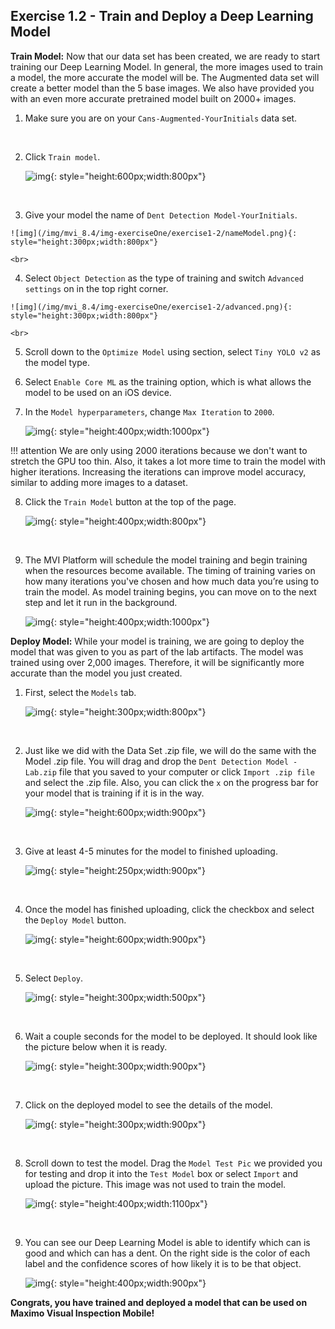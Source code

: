 

<h2>Exercise 1.2 - Train and Deploy a Deep Learning Model</h2>


<b>Train Model:</b> Now that our data set has been created, we are ready to start training our Deep Learning Model. In general, the more images used to train a model, the more accurate the model will be. The Augmented data set will create a better model than the 5 base images. We also have provided you with an even more accurate pretrained model built on 2000+ images.    

1. Make sure you are on your `Cans-Augmented-YourInitials` data set. 

    <br>

2. Click `Train model`.

    ![img](/img/mvi_8.4/img-exerciseOne/exercise1-2/trainModel.png){: style="height:600px;width:800px"}

    <br>

3.   Give your model the name of `Dent Detection Model-YourInitials`.

    ![img](/img/mvi_8.4/img-exerciseOne/exercise1-2/nameModel.png){: style="height:300px;width:800px"}

    <br>

4.   Select `Object Detection` as the type of training and switch `Advanced settings` on in the top right corner.

    ![img](/img/mvi_8.4/img-exerciseOne/exercise1-2/advanced.png){: style="height:300px;width:800px"}

    <br>

5.   Scroll down to the `Optimize Model` using section, select `Tiny YOLO v2` as the model type. 

6. Select `Enable Core ML` as the training option, which is what allows the model to be used on an iOS device. 

7. In the `Model hyperparameters`, change `Max Iteration` to `2000`.

    ![img](/img/mvi_8.4/img-exerciseOne/exercise1-2/yolo.png){: style="height:400px;width:1000px"}

!!! attention
    We are only using 2000 iterations because we don't want to stretch the GPU too thin. Also, it takes a lot more time to train the model with higher iterations. Increasing the iterations can improve model accuracy, similar to adding more images to a dataset.

8.  Click the `Train Model` button at the top of the page.

    ![img](/img/mvi_8.4/img-exerciseOne/exercise1-2/trainModelB.png){: style="height:400px;width:800px"}

    <br>

9. The MVI Platform will schedule the model training and begin training when the resources become available.  The timing of training varies on how many iterations you've chosen and how much data you’re using to train the model. As model training begins, you can move on to the next step and let it run in the background.

    ![img](/img/mvi_8.4/img-exerciseOne/exercise1-2/training.png){: style="height:400px;width:1000px"}



<b>Deploy Model:</b> While your model is training, we are going to deploy the model that was given to you as part of the lab artifacts. The model was trained using over 2,000 images. Therefore, it will be significantly more accurate than the model you just created. 

1. First, select the `Models` tab.

    ![img](/img/mvi_8.4/img-exerciseOne/exercise1-2/models.png){: style="height:300px;width:800px"}

    <br>

2. Just like we did with the Data Set .zip file, we will do the same with the Model .zip file. You will drag and drop the `Dent Detection Model - Lab.zip` file that you saved to your computer or click `Import .zip file` and select the .zip file. Also, you can click the `x` on the progress bar for your model that is training if it is in the way. 

    ![img](/img/mvi_8.4/img-exerciseOne/exercise1-2/modelzip.png){: style="height:600px;width:900px"}

    <br>

3. Give at least 4-5 minutes for the model to finished uploading. 

    ![img](/img/mvi_8.4/img-exerciseOne/exercise1-2/modelupload.png){: style="height:250px;width:900px"}

    <br>

4. Once the model has finished uploading, click the checkbox and select the `Deploy Model` button.

    ![img](/img/mvi_8.4/img-exerciseOne/exercise1-2/deploymodel.png){: style="height:600px;width:900px"}

    <br>

5. Select `Deploy`.

    ![img](/img/mvi_8.4/img-exerciseOne/exercise1-2/deploy.png){: style="height:300px;width:500px"}

    <br>

6. Wait a couple seconds for the model to be deployed. It should look like the picture below when it is ready.

    ![img](/img/mvi_8.4/img-exerciseOne/exercise1-2/deployed.png){: style="height:300px;width:900px"}

    <br>

7. Click on the deployed model to see the details of the model.

    ![img](/img/mvi_8.4/img-exerciseOne/exercise1-2/details.png){: style="height:300px;width:900px"}

    <br>

8. Scroll down to test the model. Drag the `Model Test Pic` we provided you for testing and drop it into the `Test Model` box or select `Import` and upload the picture. This image was not used to train the model.

    ![img](/img/mvi_8.4/img-exerciseOne/exercise1-2/test.png){: style="height:400px;width:1100px"}

    <br>

9. You can see our Deep Learning Model is able to identify which can is good and which can has a dent. On the right side is the color of each label and the confidence scores of how likely it is to be that object. 

    ![img](/img/mvi_8.4/img-exerciseOne/exercise1-2/results.png){: style="height:400px;width:900px"}



<b>Congrats, you have trained and deployed a model that can be used on Maximo Visual Inspection Mobile!</b> 



